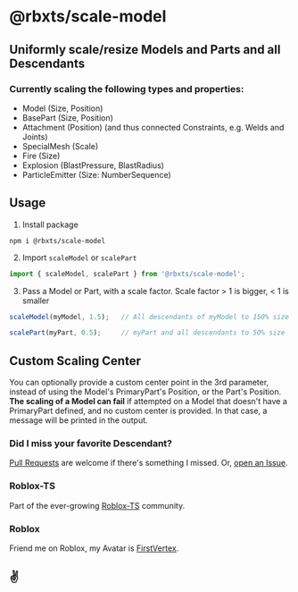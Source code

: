 # @rbxts/scale-model

## Uniformly scale/resize Models and Parts and all Descendants

### Currently scaling the following types and properties:

* Model (Size, Position)
* BasePart (Size, Position)
* Attachment (Position) (and thus connected Constraints, e.g. Welds and Joints)
* SpecialMesh (Scale)
* Fire (Size)
* Explosion (BlastPressure, BlastRadius)
* ParticleEmitter (Size: NumberSequence)

## Usage

1. Install package
```
npm i @rbxts/scale-model
```

2. Import `scaleModel` or `scalePart`
```typescript
import { scaleModel, scalePart } from '@rbxts/scale-model';
```
3. Pass a Model or Part, with a scale factor.  Scale factor > 1 is bigger, < 1 is smaller
```typescript
scaleModel(myModel, 1.5);   // All descendants of myModel to 150% size

scalePart(myPart, 0.5);     // myPart and all descendants to 50% size
```

## Custom Scaling Center
You can optionally provide a custom center point in the 3rd parameter, instead of using the Model's PrimaryPart's Position, or the Part's Position.
__The scaling of a Model can fail__ if attempted on a Model that doesn't have a PrimaryPart defined, and no custom center is provided.  In that case, a message will be printed in the output.

### Did I miss your favorite Descendant?

[Pull Requests](https://github.com/FirstVertex/rbxts-scale-model/pulls) are welcome if there's something I missed.  Or, [open an Issue](https://github.com/FirstVertex/rbxts-scale-model/issues).

### Roblox-TS

Part of the ever-growing [Roblox-TS](https://roblox-ts.com/) community.

### Roblox

Friend me on Roblox, my Avatar is [FirstVertex](https://www.roblox.com/users/2031724732/profile).

## :v: